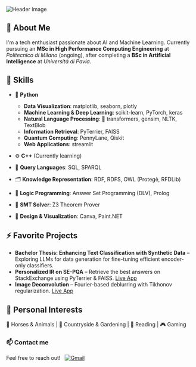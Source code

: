 ![Header image](https://github.com/AlessandroGhiotto/AlessandroGhiotto/blob/main/profile-banner.png)

## 👋 About Me

I'm a tech enthusiast passionate about AI and Machine Learning. <!-- **Artificial Intelligence**, **Machine Learning**, **NLP** and **Information Retrieval**. -->
Currently pursuing an **MSc in High Performance Computing Engineering** at *Politecnico di Milano* (ongoing), after completing a **BSc in Artificial Intelligence** at *Università di Pavia*.

## 🚀 Skills

- 🐍 **Python**

  <!-- - **Data Manipulation**: NumPy, pandas -->

  - **Data Visualization**: matplotlib, seaborn, plotly
  - **Machine Learning & Deep Learning**: scikit-learn, PyTorch, keras
  - **Natural Language Processing**: 🤗 transformers, gensim, NLTK, TextBlob
  - **Information Retrieval**: PyTerrier, FAISS
  - **Quantum Computing**: PennyLane, Qiskit
  - **Web Applications**: streamlit

- ⚙️ **C++** (Currently learning)
- 🔎 **Query Languages**: SQL, SPARQL
- 🗂️ **Knowledge Representation**: RDF, RDFS, OWL (Protegè, RFDLib)
- 🧠 **Logic Programming**: Answer Set Programming (DLV), Prolog
- 🔧 **SMT Solver**: Z3 Theorem Prover
- 🎨 **Design & Visualization**: Canva, Paint.NET

## ⚡ Favorite Projects

- **Bachelor Thesis: Enhancing Text Classification with Synthetic Data** – Exploring LLMs for data generation for fine-tuning efficient encoder-only classifiers.
- **Personalized IR on SE-PQA** – Retrieve the best answers on StackExchange using PyTerrier & FAISS. [Live App](https://personalized-ir.streamlit.app/)  
- **Image Deconvolution** – Fourier-based deblurring with Tikhonov regularization. [Live App](https://deconvolution-tikhonov.streamlit.app/)

## 🌱 Personal Interests

🐎 Horses & Animals | 🌿 Countryside & Gardening | 📖 Reading | 🎮 Gaming

<!-- 📜 Favorite Quote:

> _"Make a bold hypothesis and then carefully back it up."_ -->

### 📫 Contact me

Feel free to reach out! &nbsp; <a href="mailto:ghiottoalessandro03@gmail.com"><img alt="Gmail" src="https://img.shields.io/badge/-Gmail-05122A?style=flat&logo=gmail"/></a>
